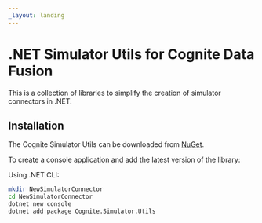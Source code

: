 ```yaml
---
_layout: landing
---
```


# .NET Simulator Utils for Cognite Data Fusion
This is a collection of libraries to simplify the creation of simulator connectors in .NET.

## Installation

The Cognite Simulator Utils can be downloaded from [NuGet](https://www.nuget.org/packages/Cognite.Simulator.Utils/).

To create a console application and add the latest version of the library:

Using .NET CLI:
```sh
mkdir NewSimulatorConnector
cd NewSimulatorConnector
dotnet new console
dotnet add package Cognite.Simulator.Utils
```
